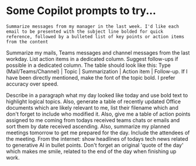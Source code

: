 # Some Copilot prompts to try...

```
Summarize messages from my manager in the last week. I'd like each email to be presented with the subject line bolded for quick reference, followed by a bulleted list of key points or action items from the content
```

Summarize my mails, Teams messages and channel messages from the last workday. List action items in a dedicated column. Suggest follow-ups if possible in a dedicated column. The table should look like this: Type (Mail/Teams/Channel) | Topic | Summarization | Action item | Follow-up. If I have been directly mentioned, make the font of the topic bold. I prefer accuracy over speed.

Describe in a paragraph what my day looked like today and use bold text to highlight logical topics. Also, generate a table of recently updated Office documents which are likely relevant to me, list their filename which and don't forget to include who modified it. Also, give me a table of action points assigned to me coming from todays received teams chats or emails and sort them by date received ascending. Also, summarize my planned meetings tomorrow to get me prepared for the day. Include the attendees of the meeting. From the internet: show headlines of todays tech news related to generative AI in bullet points.  Don't forget an original 'quote of the day' which makes me smile, related to the end of the day when finishing up work.
